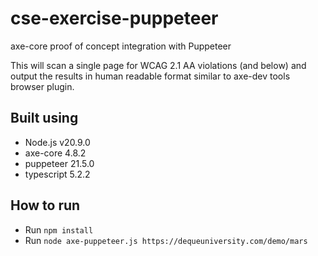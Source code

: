 # cse-exercise-puppeteer

axe-core proof of concept integration with Puppeteer

This will scan a single page for WCAG 2.1 AA violations (and below) and output the results in human readable format similar to axe-dev tools browser plugin.

## Built using
- Node.js v20.9.0
- axe-core 4.8.2
- puppeteer 21.5.0
- typescript 5.2.2

## How to run
- Run `npm install`
- Run `node axe-puppeteer.js https://dequeuniversity.com/demo/mars`